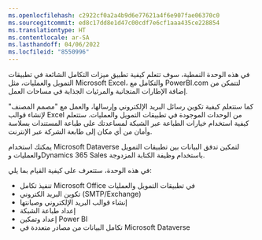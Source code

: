 ```yaml
---
ms.openlocfilehash: c2922cf0a2a4b9d6e77621a4f6e907fae06370c0
ms.sourcegitcommit: ed8c17dd8e1d47c00cdf7e6cf1aaa435ce228854
ms.translationtype: HT
ms.contentlocale: ar-SA
ms.lasthandoff: 04/06/2022
ms.locfileid: "8550996"
---
```

في هذه الوحدة النمطية، سوف تتعلم كيفية تطبيق ميزات التكامل الشائعة في تطبيقات التمويل والعمليات، مثل Microsoft Excel، والتكامل مع PowerBI.com لتتمكن من إضافة الإطارات المتجانبة والمرئيات الجذابة في مساحات العمل.

كما ستتعلم كيفية تكوين رسائل البريد الإلكتروني وإرسالها، والعمل مع "مصمم المصنف" لإنشاء قوالب Excel من الوحدات الموجودة في تطبيقات التمويل والعمليات. ستتعلم كيفية استخدام خيارات الطباعة عبر الشبكة لمساعدتك على طباعة المستندات بسلاسة وأمان من أي مكان إلى طابعة الشركة عبر الإنترنت.

يمكنك استخدام Microsoft Dataverse لتمكين تدفق البيانات بين تطبيقات التمويل والعمليات وDynamics 365 Sales باستخدام وظيفة الكتابة المزدوجة. 

في هذه الوحدة، ستتعرف على كيفية القيام بما يلي:

- تنفيذ تكامل Microsoft Office في تطبيقات التمويل والعمليات
- تكوين البريد الكتروني (SMTP/Exchange)
- إنشاء قوالب البريد الإلكتروني وصيانتها
- إعداد طباعة الشبكة
- إعداد وتمكين Power BI
- تكامل البيانات من مصادر متعددة في Microsoft Dataverse

